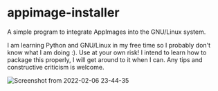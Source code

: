 # appimage-installer
A simple program to integrate AppImages into the GNU/Linux system.

I am learning Python and GNU/Linux in my free time so I probably don't know what I am doing :). Use at your own risk!
I intend to learn how to package this properly, I will get around to it when I can.
Any tips and constructive criticism is welcome.

![Screenshot from 2022-02-06 23-44-35](https://user-images.githubusercontent.com/98977960/152725888-21b731cc-a215-4458-99dd-84ab6d9c89f3.png)
